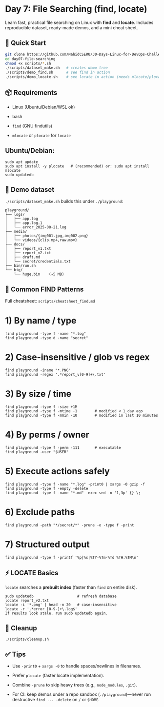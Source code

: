 # Day 7: File Searching (find, locate)

Learn fast, practical file searching on Linux with **find** and **locate**.
Includes reproducible dataset, ready-made demos, and a mini cheat sheet.

## 🚀 Quick Start
```bash
git clone https://github.com/NahidCSERU/30-Days-Linux-for-DevOps-Challenge.git
cd day07-file-searching
chmod +x scripts/*.sh
./scripts/dataset_make.sh   # creates demo tree
./scripts/demo_find.sh      # see find in action
./scripts/demo_locate.sh    # see locate in action (needs mlocate/plocate)
```
## 📦 Requirements

* Linux (Ubuntu/Debian/WSL ok)

* bash

* `find` (GNU findutils)

* `mlocate` or `plocate` for `locate`
## Ubuntu/Debian:
```
sudo apt update
sudo apt install -y plocate   # (recommended) or: sudo apt install mlocate
sudo updatedb
```
## 🧪 Demo dataset
`./scripts/dataset_make.sh` builds this under `./playground`:
```
playground/
├── logs/
│   ├── app.log
│   ├── app.log.1
│   └── error_2025-08-21.log
├── media/
│   ├── photos/{img001.jpg,img002.png}
│   └── videos/{clip.mp4,raw.mov}
├── docs/
│   ├── report_v1.txt
│   ├── report_v2.txt
│   ├── draft.md
│   └── secret/credentials.txt
├── bin/run.sh
└── big/
    └── huge.bin    (~5 MB)
```
## 🔎 Common FIND Patterns
Full cheatsheet: `scripts/cheatsheet_find.md`
# 1) By name / type
```
find playground -type f -name "*.log"
find playground -type d -name "secret"
```
# 2) Case-insensitive / glob vs regex
```
find playground -iname "*.PNG"
find playground -regex '.*report_v[0-9]+\.txt'
```
# 3) By size / time
```
find playground -type f -size +1M
find playground -type f -mtime -1        # modified < 1 day ago
find playground -type f -mmin -10        # modified in last 10 minutes
```
# 4) By perms / owner
```
find playground -type f -perm -111       # executable
find playground -user "$USER"
```
# 5) Execute actions safely
```
find playground -type f -name "*.log" -print0 | xargs -0 gzip -f
find playground -type f -empty -delete
find playground -type f -name "*.md" -exec sed -n '1,3p' {} \;
```
# 6) Exclude paths
```
find playground -path "*/secret/*" -prune -o -type f -print
```
# 7) Structured output
```
find playground -type f -printf '%p|%s|%TY-%Tm-%Td %TH:%TM\n'
```
## ⚡ LOCATE Basics
`locate` searches a **prebuilt index** (faster than `find` on entire disk).
```
sudo updatedb                    # refresh database
locate report_v2.txt
locate -i '*.png' | head -n 20   # case-insensitive
locate -r '.*error_[0-9-]+\.log$'
If results look stale, run sudo updatedb again.
```
## 🧹 Cleanup
```
./scripts/cleanup.sh
```
## ✅ Tips
* Use `-print0` + `xargs -0` to handle spaces/newlines in filenames.

* Prefer `plocate` (faster locate implementation).

* Combine `-prune` to skip heavy trees (e.g., `node_modules`, `.git`).

* For CI: keep demos under a repo sandbox (`./playground`)—never run destructive
    `find ... -delete` on `/` or `$HOME`.